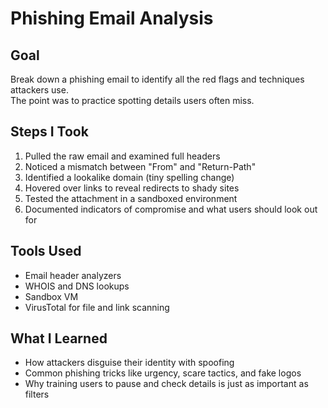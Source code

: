 # Phishing Email Analysis

## Goal
Break down a phishing email to identify all the red flags and techniques attackers use.  
The point was to practice spotting details users often miss.

## Steps I Took
1. Pulled the raw email and examined full headers
2. Noticed a mismatch between "From" and "Return-Path"
3. Identified a lookalike domain (tiny spelling change)
4. Hovered over links to reveal redirects to shady sites
5. Tested the attachment in a sandboxed environment
6. Documented indicators of compromise and what users should look out for

## Tools Used
- Email header analyzers
- WHOIS and DNS lookups
- Sandbox VM
- VirusTotal for file and link scanning

## What I Learned
- How attackers disguise their identity with spoofing
- Common phishing tricks like urgency, scare tactics, and fake logos
- Why training users to pause and check details is just as important as filters

